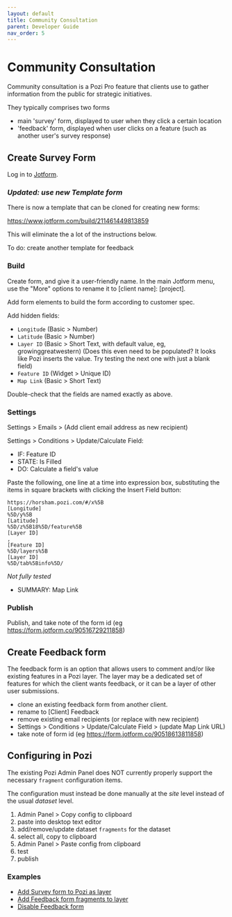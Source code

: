 ```yaml
---
layout: default
title: Community Consultation
parent: Developer Guide
nav_order: 5
---
```


# Community Consultation

Community consultation is a Pozi Pro feature that clients use to gather information from the public for strategic initiatives.

They typically comprises two forms 

* main 'survey' form, displayed to user when they click a certain location
* 'feedback' form, displayed when user clicks on a feature (such as another user's survey response)

## Create Survey Form

Log in to [Jotform](https://www.jotform.com/myforms).

### *Updated: use new Template form*

There is now a template that can be cloned for creating new forms:

https://www.jotform.com/build/211461449813859

This will eliminate the a lot of the instructions below.

To do: create another template for feedback

### Build

Create form, and give it a user-friendly name. In the main Jotform menu, use the "More" options to rename it to [client name]: [project].
 
Add form elements to build the form according to customer spec.

Add hidden fields:

* `Longitude` (Basic > Number)
* `Latitude` (Basic > Number)
* `Layer ID` (Basic > Short Text, with default value, eg, growinggreatwestern) (Does this even need to be populated? It looks like Pozi inserts the value. Try testing the next one with just a blank field)
* `Feature ID` (Widget > Unique ID)
* `Map Link` (Basic > Short Text)

Double-check that the fields are named exactly as above.

### Settings

Settings > Emails > (Add client email address as new recipient)

Settings > Conditions > Update/Calculate Field:

* IF: Feature ID
* STATE: Is Filled
* DO: Calculate a field's value

Paste the following, one line at a time into expression box, substituting the items in square brackets with clicking the Insert Field button:

```
https://horsham.pozi.com/#/x%5B
[Longitude]
%5D/y%5B
[Latitude]
%5D/z%5B18%5D/feature%5B
[Layer ID]
,
[Feature ID]
%5D/layers%5B
[Layer ID]
%5D/tab%5Binfo%5D/
```
*Not fully tested*

* SUMMARY: Map Link

### Publish

Publish, and take note of the form id (eg https://form.jotform.co/90516729211858)

## Create Feedback form

The feedback form is an option that allows users to comment and/or like existing features in a Pozi layer. The layer may be a dedicated set of features for which the client wants feedback, or it can be a layer of other user submissions.

* clone an existing feedback form from another client.
* rename to [Client] Feedback
* remove existing email recipients (or replace with new recipient)
* Settings > Conditions > Update/Calculate Field > (update Map Link URL)
* take note of form id (eg https://form.jotform.co/90518613811858)

## Configuring in Pozi

The existing Pozi Admin Panel does NOT currently properly support the necessary `fragment` configuration items.

The configuration must instead be done manually at the *site* level instead of the usual *dataset* level.

1. Admin Panel > Copy config to clipboard
2. paste into desktop text editor
3. add/remove/update dataset `fragments` for the dataset
4. select all, copy to clipboard
5. Admin Panel > Paste config from clipboard
6. test
7. publish

### Examples

* [Add Survey form to Pozi as layer](https://github.com/groundtruth/PoziApp/commit/d9098f244ae9ce34622c84d07b226f3241d787f3)
* [Add Feedback form fragments to layer](https://github.com/groundtruth/PoziApp/commit/9a13722c3cab269ba6b74c9ae8a6fb7addda0ca6)
* [Disable Feedback form](https://github.com/pozi/PoziAppConfig/commit/3afdb9ebe250ff32e1cd30f44f23a446ee1cb8f4)
